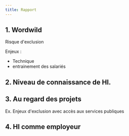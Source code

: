 ```yaml
---
title: Rapport
---
```



## 1. Wordwild

Risque d'exclusion

Enjeux : 
 - Technique
 - entrainement des salariés

## 2. Niveau de connaissance de HI.

## 3. Au regard des projets

Ex. Enjeux d'exclusion avec accès aux services publiques

## 4. HI comme employeur